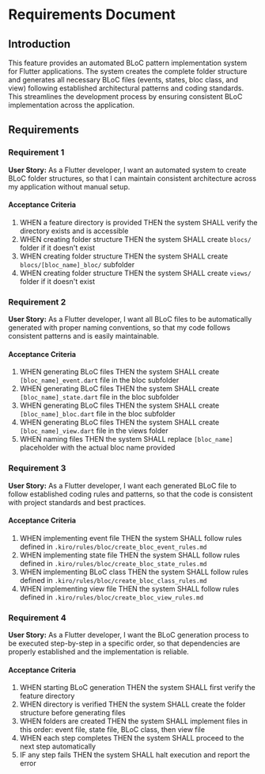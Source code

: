 
# Requirements Document

## Introduction

This feature provides an automated BLoC pattern implementation system for Flutter applications. The system creates the complete folder structure and generates all necessary BLoC files (events, states, bloc class, and view) following established architectural patterns and coding standards. This streamlines the development process by ensuring consistent BLoC implementation across the application.

## Requirements

### Requirement 1

**User Story:** As a Flutter developer, I want an automated system to create BLoC folder structures, so that I can maintain consistent architecture across my application without manual setup.

#### Acceptance Criteria

1. WHEN a feature directory is provided THEN the system SHALL verify the directory exists and is accessible
2. WHEN creating folder structure THEN the system SHALL create `blocs/` folder if it doesn't exist
3. WHEN creating folder structure THEN the system SHALL create `blocs/[bloc_name]_bloc/` subfolder
4. WHEN creating folder structure THEN the system SHALL create `views/` folder if it doesn't exist

### Requirement 2

**User Story:** As a Flutter developer, I want all BLoC files to be automatically generated with proper naming conventions, so that my code follows consistent patterns and is easily maintainable.

#### Acceptance Criteria

1. WHEN generating BLoC files THEN the system SHALL create `[bloc_name]_event.dart` file in the bloc subfolder
2. WHEN generating BLoC files THEN the system SHALL create `[bloc_name]_state.dart` file in the bloc subfolder
3. WHEN generating BLoC files THEN the system SHALL create `[bloc_name]_bloc.dart` file in the bloc subfolder
4. WHEN generating BLoC files THEN the system SHALL create `[bloc_name]_view.dart` file in the views folder
5. WHEN naming files THEN the system SHALL replace `[bloc_name]` placeholder with the actual bloc name provided

### Requirement 3

**User Story:** As a Flutter developer, I want each generated BLoC file to follow established coding rules and patterns, so that the code is consistent with project standards and best practices.

#### Acceptance Criteria

1. WHEN implementing event file THEN the system SHALL follow rules defined in `.kiro/rules/bloc/create_bloc_event_rules.md`
2. WHEN implementing state file THEN the system SHALL follow rules defined in `.kiro/rules/bloc/create_bloc_state_rules.md`
3. WHEN implementing BLoC class THEN the system SHALL follow rules defined in `.kiro/rules/bloc/create_bloc_class_rules.md`
4. WHEN implementing view file THEN the system SHALL follow rules defined in `.kiro/rules/bloc/create_bloc_view_rules.md`

### Requirement 4

**User Story:** As a Flutter developer, I want the BLoC generation process to be executed step-by-step in a specific order, so that dependencies are properly established and the implementation is reliable.

#### Acceptance Criteria

1. WHEN starting BLoC generation THEN the system SHALL first verify the feature directory
2. WHEN directory is verified THEN the system SHALL create the folder structure before generating files
3. WHEN folders are created THEN the system SHALL implement files in this order: event file, state file, BLoC class, then view file
4. WHEN each step completes THEN the system SHALL proceed to the next step automatically
5. IF any step fails THEN the system SHALL halt execution and report the error